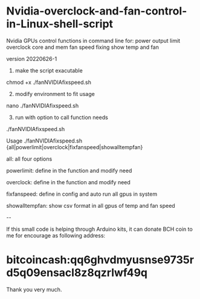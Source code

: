 # Nvidia-overclock-and-fan-control-in-Linux-shell-script

 Nvidia GPUs control functions in command line
 for:
 power output limit
 overclock core and mem
 fan speed fixing
 show temp and fan

 version 20220626-1


1. make the script exacutable

chmod +x ./fanNVIDIAfixspeed.sh

2. modify environment to fit usage

nano ./fanNVIDIAfixspeed.sh

3. run with option to call function needs

./fanNVIDIAfixspeed.sh

 Usage ./fanNVIDIAfixspeed.sh {all|powerlimit|overclock|fixfanspeed|showalltempfan}
 
 all: all four options
 
 powerlimit: define in the function and modify need
 
 overclock:  define in the function and modify need
 
 fixfanspeed:  define in config and auto run all gpus in system
 
 showalltempfan: show csv format in all gpus of temp and fan speed
 

--

If this small code is helping through Arduino kits, it can donate BCH coin to me for encourage as following address: 

# bitcoincash:qq6ghvdmyusnse9735rd5q09ensacl8z8qzrlwf49q

Thank you very much.

